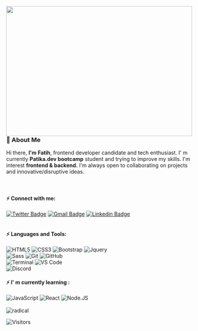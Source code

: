 
<img align="left" width="500" height="350" src="https://user-images.githubusercontent.com/47625725/149567020-a4c6bbbb-0c6e-4ebd-97f7-3f760462a57d.gif">


### 🚀 About Me
Hi there, **I'm Fatih**, frontend developer candidate and tech enthusiast. I' m currently **Patika.dev bootcamp** student and trying to improve my skills. I'm interest **frontend & backend.** I'm always open to collaborating on projects and innovative/disruptive ideas.
<br>
<br>
<br>

#### ⚡️ Connect with me:

[![Twitter Badge](https://img.shields.io/badge/-fatih_bas-blue?style=plastic&logo=Twitter&logoColor=white&link=https://twitter.com/fatih_bas)](https://twitter.com/fatih_bas)
[![Gmail Badge](https://img.shields.io/badge/-fatihbas1@gmail.com-c14438?style=plastic&logo=Gmail&logoColor=white&link=mailto:fatihbas1@gmail.com)](mailto:fatihbas1@gmail.com)
[![Linkedin Badge](https://img.shields.io/badge/-fatih_bas-blue?style=plastic&logo=Linkedin&logoColor=white&link=https://www.linkedin.com/in/fatih-bas)](https://www.linkedin.com/in/fatih-bas)
<br>
<br>
#### ⚡️ Languages and Tools:

![HTML5](https://img.shields.io/badge/-HTML5-36384C?style=plastic&logo=html5&logoColor=white)
![CSS3](https://img.shields.io/badge/-CSS3-1572B6?style=plastic&logo=css3)
![Bootstrap](https://img.shields.io/badge/-Bootstrap-purple?style=plastic&logo=bootstrap&logoColor=white)
![Jquery](https://img.shields.io/badge/-jquery-9cf?style=plastic&logo=jquery)<br>
![Sass](https://img.shields.io/badge/-Sass-F26968?style=plastic&logo=sass&logoColor=white)
![Git](https://img.shields.io/badge/-Git-black?style=plastic&logo=git)
![GitHub](https://img.shields.io/badge/-GitHub-black?style=plastic&logo=github)<br>
![Terminal](https://img.shields.io/badge/-Terminal-black?style=plastic&logo=terminal)
![VS Code](https://img.shields.io/badge/-VS%20Code-yellowgreen?style=plastic&logo=visual-studio-code)<br>
![Discord](https://img.shields.io/badge/-Discord-874C62?style=plastic&logo=discord&logoColor=white)
<br>
  
#### ⚡️ I' m currently learning :   
![JavaScript](https://img.shields.io/badge/-JavaScript-yellow?style=plastic&logo=javascript)
![React](https://img.shields.io/badge/-React-3b2e5a?style=plastic&logo=react)
![Node.JS](https://img.shields.io/badge/-Node.JS-4E6613?style=plastic&logo=Node.js&logoColor=white)
<br>
<br>
![radical](https://github-readme-stats.vercel.app/api?username=fatih-bas&show_icons=true&hide=contribs,prs&cache_seconds=86400&theme=radical)


![Visitors](https://api.visitorbadge.io/api/visitors?path=fatih-bas&label=visitors&labelColor=%23697689&countColor=%23ff8a65&style=plastic)




